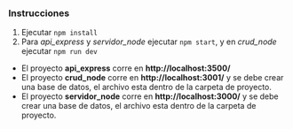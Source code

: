 ### Instrucciones


1. Ejecutar `npm install`
2. Para *api_express* y *servidor_node* ejecutar `npm start`, y en *crud_node* ejecutar `npm run dev`

- El proyecto **api_express** corre en **http://localhost:3500/**
- El proyecto **crud_node** corre en **http://localhost:3001/** y se debe crear una base de datos, el archivo esta dentro de la carpeta de proyecto.
- El proyecto **servidor_node** corre en **http://localhost:3000/** y se debe crear una base de datos, el archivo esta dentro de la carpeta de proyecto.
